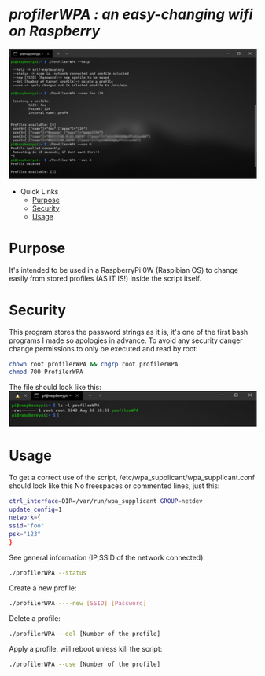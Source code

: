 # ***profilerWPA*** *: an easy-changing wifi on Raspberry*

![IMG](.screenshots/sst.png)

- Quick Links
    - [Purpose](#purpose)
    - [Security](#security)
    - [Usage](#usage)

# Purpose
It's intended to be used in a RaspberryPi 0W (Raspibian OS) to change easily from stored profiles (AS IT IS!) inside the script itself. 

# Security 
This program stores the password strings as it is, it's one of the first bash programs I made so apologies in advance. 
To avoid any security danger change permissions to only be executed and read by root:
```bash
chown root profilerWPA && chgrp root profilerWPA
chmod 700 ProfilerWPA
```
The file should look like this: 
![IMG2](.screenshots/sst2.png)

# Usage
To get a correct use of the script, /etc/wpa_supplicant/wpa_supplicant.conf should look like this
No freespaces or commented lines, just this: 
```bash
ctrl_interface=DIR=/var/run/wpa_supplicant GROUP=netdev
update_config=1
network={
ssid="foo"
psk="123"
}
```
See general information (IP,SSID of the network connected):
```bash
./profilerWPA --status
```
Create a new profile:
```bash
./profilerWPA ----new [SSID] [Password]
```
Delete a profile:
```bash
./profilerWPA --del [Number of the profile]
```
Apply a profile, will reboot unless kill the script:
```bash
./profilerWPA --use [Number of the profile]
```

